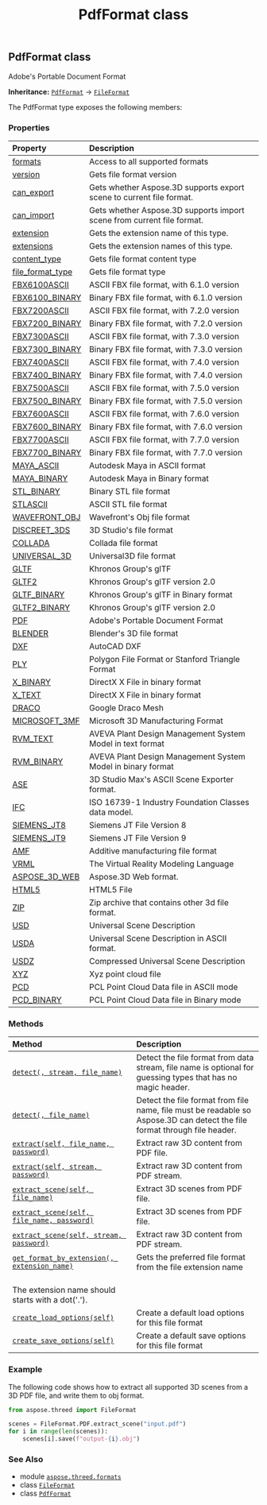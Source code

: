 ﻿---
title: PdfFormat class
second_title: Aspose.3D for Python via .NET API References
description: 
type: docs
weight: 200
url: /python-net/aspose.threed.formats/pdfformat/
is_root: false
---

## PdfFormat class

Adobe's Portable Document Format



**Inheritance:** [`PdfFormat`](/3d/python-net/aspose.threed.formats/pdfformat) → 
[`FileFormat`](/3d/python-net/aspose.threed/fileformat)



The PdfFormat type exposes the following members:

### Properties
| Property | Description |
| :- | :- |
| [formats](/3d/python-net/aspose.threed.formats/pdfformat/formats) | Access to all supported formats |
| [version](/3d/python-net/aspose.threed.formats/pdfformat/version) | Gets file format version |
| [can_export](/3d/python-net/aspose.threed.formats/pdfformat/can_export) | Gets whether Aspose.3D supports export scene to current file format. |
| [can_import](/3d/python-net/aspose.threed.formats/pdfformat/can_import) | Gets whether Aspose.3D supports import scene from current file format. |
| [extension](/3d/python-net/aspose.threed.formats/pdfformat/extension) | Gets the extension name of this type. |
| [extensions](/3d/python-net/aspose.threed.formats/pdfformat/extensions) | Gets the extension names of this type. |
| [content_type](/3d/python-net/aspose.threed.formats/pdfformat/content_type) | Gets file format content type |
| [file_format_type](/3d/python-net/aspose.threed.formats/pdfformat/file_format_type) | Gets file format type |
| [FBX6100ASCII](/3d/python-net/aspose.threed.formats/pdfformat/fbx6100ascii) | ASCII FBX file format, with 6.1.0 version |
| [FBX6100_BINARY](/3d/python-net/aspose.threed.formats/pdfformat/fbx6100_binary) | Binary FBX file format, with 6.1.0 version |
| [FBX7200ASCII](/3d/python-net/aspose.threed.formats/pdfformat/fbx7200ascii) | ASCII FBX file format, with 7.2.0 version |
| [FBX7200_BINARY](/3d/python-net/aspose.threed.formats/pdfformat/fbx7200_binary) | Binary FBX file format, with 7.2.0 version |
| [FBX7300ASCII](/3d/python-net/aspose.threed.formats/pdfformat/fbx7300ascii) | ASCII FBX file format, with 7.3.0 version |
| [FBX7300_BINARY](/3d/python-net/aspose.threed.formats/pdfformat/fbx7300_binary) | Binary FBX file format, with 7.3.0 version |
| [FBX7400ASCII](/3d/python-net/aspose.threed.formats/pdfformat/fbx7400ascii) | ASCII FBX file format, with 7.4.0 version |
| [FBX7400_BINARY](/3d/python-net/aspose.threed.formats/pdfformat/fbx7400_binary) | Binary FBX file format, with 7.4.0 version |
| [FBX7500ASCII](/3d/python-net/aspose.threed.formats/pdfformat/fbx7500ascii) | ASCII FBX file format, with 7.5.0 version |
| [FBX7500_BINARY](/3d/python-net/aspose.threed.formats/pdfformat/fbx7500_binary) | Binary FBX file format, with 7.5.0 version |
| [FBX7600ASCII](/3d/python-net/aspose.threed.formats/pdfformat/fbx7600ascii) | ASCII FBX file format, with 7.6.0 version |
| [FBX7600_BINARY](/3d/python-net/aspose.threed.formats/pdfformat/fbx7600_binary) | Binary FBX file format, with 7.6.0 version |
| [FBX7700ASCII](/3d/python-net/aspose.threed.formats/pdfformat/fbx7700ascii) | ASCII FBX file format, with 7.7.0 version |
| [FBX7700_BINARY](/3d/python-net/aspose.threed.formats/pdfformat/fbx7700_binary) | Binary FBX file format, with 7.7.0 version |
| [MAYA_ASCII](/3d/python-net/aspose.threed.formats/pdfformat/maya_ascii) | Autodesk Maya in ASCII format |
| [MAYA_BINARY](/3d/python-net/aspose.threed.formats/pdfformat/maya_binary) | Autodesk Maya in Binary format |
| [STL_BINARY](/3d/python-net/aspose.threed.formats/pdfformat/stl_binary) | Binary STL file format |
| [STLASCII](/3d/python-net/aspose.threed.formats/pdfformat/stlascii) | ASCII STL file format |
| [WAVEFRONT_OBJ](/3d/python-net/aspose.threed.formats/pdfformat/wavefront_obj) | Wavefront's Obj file format |
| [DISCREET_3DS](/3d/python-net/aspose.threed.formats/pdfformat/discreet_3ds) | 3D Studio's file format |
| [COLLADA](/3d/python-net/aspose.threed.formats/pdfformat/collada) | Collada file format |
| [UNIVERSAL_3D](/3d/python-net/aspose.threed.formats/pdfformat/universal_3d) | Universal3D file format |
| [GLTF](/3d/python-net/aspose.threed.formats/pdfformat/gltf) | Khronos Group's glTF |
| [GLTF2](/3d/python-net/aspose.threed.formats/pdfformat/gltf2) | Khronos Group's glTF version 2.0 |
| [GLTF_BINARY](/3d/python-net/aspose.threed.formats/pdfformat/gltf_binary) | Khronos Group's glTF in Binary format |
| [GLTF2_BINARY](/3d/python-net/aspose.threed.formats/pdfformat/gltf2_binary) | Khronos Group's glTF version 2.0 |
| [PDF](/3d/python-net/aspose.threed.formats/pdfformat/pdf) | Adobe's Portable Document Format |
| [BLENDER](/3d/python-net/aspose.threed.formats/pdfformat/blender) | Blender's 3D file format |
| [DXF](/3d/python-net/aspose.threed.formats/pdfformat/dxf) | AutoCAD DXF |
| [PLY](/3d/python-net/aspose.threed.formats/pdfformat/ply) | Polygon File Format or Stanford Triangle Format |
| [X_BINARY](/3d/python-net/aspose.threed.formats/pdfformat/x_binary) | DirectX X File in binary format |
| [X_TEXT](/3d/python-net/aspose.threed.formats/pdfformat/x_text) | DirectX X File in binary format |
| [DRACO](/3d/python-net/aspose.threed.formats/pdfformat/draco) | Google Draco Mesh |
| [MICROSOFT_3MF](/3d/python-net/aspose.threed.formats/pdfformat/microsoft_3mf) | Microsoft 3D Manufacturing Format |
| [RVM_TEXT](/3d/python-net/aspose.threed.formats/pdfformat/rvm_text) | AVEVA Plant Design Management System Model in text format |
| [RVM_BINARY](/3d/python-net/aspose.threed.formats/pdfformat/rvm_binary) | AVEVA Plant Design Management System Model in binary format |
| [ASE](/3d/python-net/aspose.threed.formats/pdfformat/ase) | 3D Studio Max's ASCII Scene Exporter format. |
| [IFC](/3d/python-net/aspose.threed.formats/pdfformat/ifc) | ISO 16739-1 Industry Foundation Classes data model. |
| [SIEMENS_JT8](/3d/python-net/aspose.threed.formats/pdfformat/siemens_jt8) | Siemens JT File Version 8 |
| [SIEMENS_JT9](/3d/python-net/aspose.threed.formats/pdfformat/siemens_jt9) | Siemens JT File Version 9 |
| [AMF](/3d/python-net/aspose.threed.formats/pdfformat/amf) | Additive manufacturing file format |
| [VRML](/3d/python-net/aspose.threed.formats/pdfformat/vrml) | The Virtual Reality Modeling Language |
| [ASPOSE_3D_WEB](/3d/python-net/aspose.threed.formats/pdfformat/aspose_3d_web) | Aspose.3D Web format. |
| [HTML5](/3d/python-net/aspose.threed.formats/pdfformat/html5) | HTML5 File |
| [ZIP](/3d/python-net/aspose.threed.formats/pdfformat/zip) | Zip archive that contains other 3d file format. |
| [USD](/3d/python-net/aspose.threed.formats/pdfformat/usd) | Universal Scene Description |
| [USDA](/3d/python-net/aspose.threed.formats/pdfformat/usda) | Universal Scene Description in ASCII format. |
| [USDZ](/3d/python-net/aspose.threed.formats/pdfformat/usdz) | Compressed Universal Scene Description |
| [XYZ](/3d/python-net/aspose.threed.formats/pdfformat/xyz) | Xyz point cloud file |
| [PCD](/3d/python-net/aspose.threed.formats/pdfformat/pcd) | PCL Point Cloud Data file in ASCII mode |
| [PCD_BINARY](/3d/python-net/aspose.threed.formats/pdfformat/pcd_binary) | PCL Point Cloud Data file in Binary mode |


### Methods
| Method | Description |
| :- | :- |
| [`detect(, stream, file_name)`](/3d/python-net/aspose.threed.formats/pdfformat/detect/#io.rawiobase-system.string) | Detect the file format from data stream, file name is optional for guessing types that has no magic header. |
| [`detect(, file_name)`](/3d/python-net/aspose.threed.formats/pdfformat/detect/#system.string) | Detect the file format from file name, file must be readable so Aspose.3D can detect the file format through file header. |
| [`extract(self, file_name, password)`](/3d/python-net/aspose.threed.formats/pdfformat/extract/#system.string-bytes) | Extract raw 3D content from PDF file. |
| [`extract(self, stream, password)`](/3d/python-net/aspose.threed.formats/pdfformat/extract/#io.rawiobase-bytes) | Extract raw 3D content from PDF stream. |
| [`extract_scene(self, file_name)`](/3d/python-net/aspose.threed.formats/pdfformat/extract_scene/#system.string) | Extract 3D scenes from PDF file. |
| [`extract_scene(self, file_name, password)`](/3d/python-net/aspose.threed.formats/pdfformat/extract_scene/#system.string-bytes) | Extract 3D scenes from PDF file. |
| [`extract_scene(self, stream, password)`](/3d/python-net/aspose.threed.formats/pdfformat/extract_scene/#io.rawiobase-bytes) | Extract raw 3D content from PDF stream. |
| [`get_format_by_extension(, extension_name)`](/3d/python-net/aspose.threed.formats/pdfformat/get_format_by_extension/#system.string) | Gets the preferred file format from the file extension name<br/>The extension name should starts with a dot('.'). |
| [`create_load_options(self)`](/3d/python-net/aspose.threed.formats/pdfformat/create_load_options/#) | Create a default load options for this file format |
| [`create_save_options(self)`](/3d/python-net/aspose.threed.formats/pdfformat/create_save_options/#) | Create a default save options for this file format |



### Example 


The following code shows how to extract all supported 3D scenes from a 3D PDF file, and write them to obj format.
		
```python
from aspose.threed import FileFormat

scenes = FileFormat.PDF.extract_scene("input.pdf")
for i in range(len(scenes)):
    scenes[i].save(f"output-{i}.obj")

```

### See Also
* module [`aspose.threed.formats`](..)
* class [`FileFormat`](/3d/python-net/aspose.threed/fileformat)
* class [`PdfFormat`](/3d/python-net/aspose.threed.formats/pdfformat)
